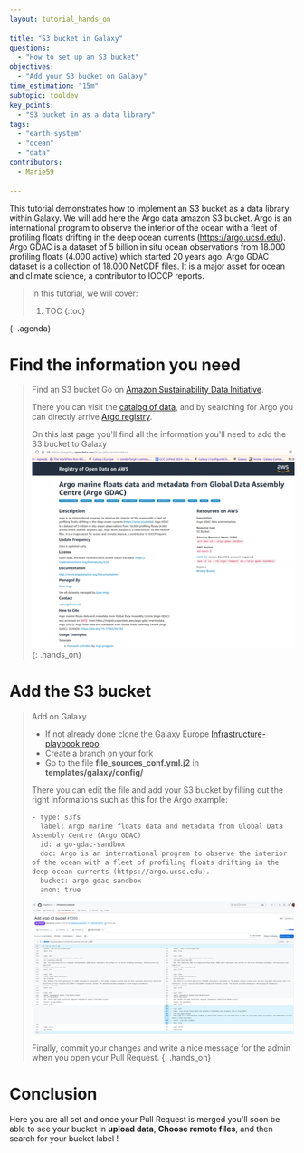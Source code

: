```yaml
---
layout: tutorial_hands_on

title: "S3 bucket in Galaxy"
questions:
  - "How to set up an S3 bucket"
objectives:
  - "Add your S3 bucket on Galaxy"
time_estimation: "15m"
subtopic: tooldev
key_points:
  - "S3 bucket in as a data library"
tags:
  - "earth-system"
  - "ocean"
  - "data"
contributors:
  - Marie59

---
```



This tutorial demonstrates how to implement an S3 bucket as a data library within Galaxy. We will add here the Argo data amazon S3 bucket.
Argo is an international program to observe the interior of the ocean with a fleet of profiling floats drifting in the deep ocean currents (https://argo.ucsd.edu). Argo GDAC is a dataset of 5 billion in situ ocean observations from 18.000 profiling floats (4.000 active) which started 20 years ago. Argo GDAC dataset is a collection of 18.000 NetCDF files. It is a major asset for ocean and climate science, a contributor to IOCCP reports.


> <agenda-title></agenda-title>
>
> In this tutorial, we will cover:
>
> 1. TOC
> {:toc}
>
{: .agenda}

# Find the information you need
> <hands-on-title>Find an S3 bucket</hands-on-title>
> Go on [Amazon Sustainability Data Initiative](https://exchange.aboutamazon.com/data-initiative). 
>
> There you can visit the [catalog of data](https://registry.opendata.aws/collab/asdi/), and by searching for Argo you can directly arrive [Argo registry](https://registry.opendata.aws/argo-gdac-marinedata/).
>
> On this last page you'll find all the information you'll need to add the S3 bucket to Galaxy 
> ![Image of the Argo registry on amazon](../../images/s3_bucket/argo_registry.png)
{: .hands_on}


# Add the S3 bucket 

> <hands-on-title>Add on Galaxy</hands-on-title>
>    - If not already done clone the Galaxy Europe [Infrastructure-playbook repo](https://github.com/usegalaxy-eu/infrastructure-playbook/tree/master)
>    - Create a branch on your fork
>    - Go to the file **file_sources_conf.yml.j2** in **templates/galaxy/config/**
>
> There you can edit the file and add your S3 bucket by filling out the right informations such as this for the Argo example:
> ```
> - type: s3fs
>   label: Argo marine floats data and metadata from Global Data Assembly Centre (Argo GDAC)
>   id: argo-gdac-sandbox
>   doc: Argo is an international program to observe the interior of the ocean with a fleet of profiling floats drifting in the deep ocean currents (https://argo.ucsd.edu). 
>   bucket: argo-gdac-sandbox
>   anon: true
> ```
> ![Image of the file_sources_conf.yml.j2 file with th argo bucket added](../../images/s3_bucket/s3_in_galaxy.png)
>
> Finally, commit your changes and write a nice message for the admin when you open your Pull Request.
{: .hands_on}

# Conclusion 
Here you are all set and once your Pull Request is merged you'll soon be able to see your bucket in **upload data**, **Choose remote files**, and then search for your bucket label !

